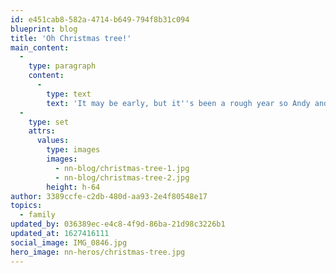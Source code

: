 ```yaml
---
id: e451cab8-582a-4714-b649-794f8b31c094
blueprint: blog
title: 'Oh Christmas tree!'
main_content:
  -
    type: paragraph
    content:
      -
        type: text
        text: 'It may be early, but it''s been a rough year so Andy and I put up our first(out of two) Christmas trees. This one is our "pretty" tree, on display in our living room. The next tree we put up will be our family Christmas tree - with all of our personal ornaments and memories'
  -
    type: set
    attrs:
      values:
        type: images
        images:
          - nn-blog/christmas-tree-1.jpg
          - nn-blog/christmas-tree-2.jpg
        height: h-64
author: 3389ccfe-c2db-480d-aa93-2e4f80548e17
topics:
  - family
updated_by: 036389ec-e4c8-4f9d-86ba-21d98c3226b1
updated_at: 1627416111
social_image: IMG_0846.jpg
hero_image: nn-heros/christmas-tree.jpg
---
```

